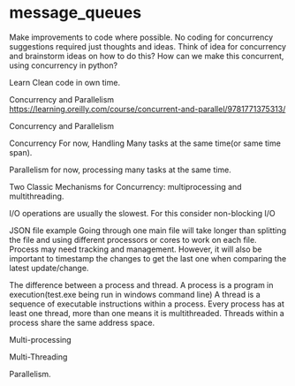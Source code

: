 # message_queues

Make improvements to code where possible.
No coding for concurrency suggestions required just thoughts and ideas.
Think of idea for concurrency and brainstorm ideas on how to do this?
How can we make this concurrent, using concurrency in python?

Learn Clean code in own time.

Concurrency and Parallelism
https://learning.oreilly.com/course/concurrent-and-parallel/9781771375313/

Concurrency and Parallelism

Concurrency
For now, Handling Many tasks at the same time(or same time span).

Parallelism
for now, processing many tasks at the same time.

Two Classic Mechanisms for Concurrency: multiprocessing and multithreading.

I/O operations are usually the slowest. For this consider non-blocking I/O



JSON file example
Going through one main file will take longer than splitting the file and using different processors or cores to work on each file.
Process may need tracking and management. However, it will also be important to timestamp the changes to get the last one when comparing the latest update/change.

The difference between a process and thread.
A process is a program in execution(test.exe being run in windows command line)
A thread is a sequence of executable instructions within a process.
Every process has at least one thread, more than one means it is multithreaded.
Threads within a process share the same address space.


Multi-processing

Multi-Threading

Parallelism.



